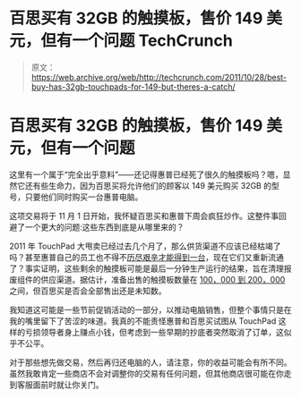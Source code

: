# 百思买有 32GB 的触摸板，售价 149 美元，但有一个问题 TechCrunch

> 原文：<https://web.archive.org/web/http://techcrunch.com/2011/10/28/best-buy-has-32gb-touchpads-for-149-but-theres-a-catch/>

# 百思买有 32GB 的触摸板，售价 149 美元，但有一个问题

这里有一个属于“完全出乎意料”——还记得惠普已经死了很久的触摸板吗？嗯，显然它还有些生命力，因为百思买将允许他们的顾客以 149 美元购买 32GB 的型号，只要他们同时购买一台惠普电脑。

这项交易将于 11 月 1 日开始，我怀疑百思买和惠普下周会疯狂炒作。这整件事回避了一个更大的问题:这些东西到底是从哪里来的？

2011 年 TouchPad 大甩卖已经过去几个月了，那么供货渠道不应该已经枯竭了吗？甚至惠普自己的员工也不得不[历尽艰辛才能得到一台](https://web.archive.org/web/20230205030154/http://www.phonearena.com/news/HP-briefly-opened-TouchPad-sales-to-its-employees-today_id22506)，现在它们又重新流通了？事实证明，这些剩余的触摸板可能是最后一分钟生产运行的结果，旨在清理报废组件的供应渠道。据估计，准备出售的触摸板数量在 [100，000 到 200，000](https://web.archive.org/web/20230205030154/http://www.zdnet.com/blog/mobile-news/as-many-as-200000-hp-touchpads-on-the-way/4209) 之间，但百思买是否会全部售出还是未知数。

我知道这可能是一些节前促销活动的一部分，以推动电脑销售，但整个事情只是在我的嘴里留下了苦涩的味道。我真的不能责怪惠普和百思买试图从 TouchPad 这样的亏损领导者身上赚点小钱，但考虑到一些早期的抄底者突然取消了订单，这似乎不公平。

对于那些想先做交易，然后再归还电脑的人，请注意，你的收益可能会有所不同。虽然我敢肯定一些商店不会对调整你的交易有任何问题，但其他商店很可能在你走到客服面前时就让你关门。